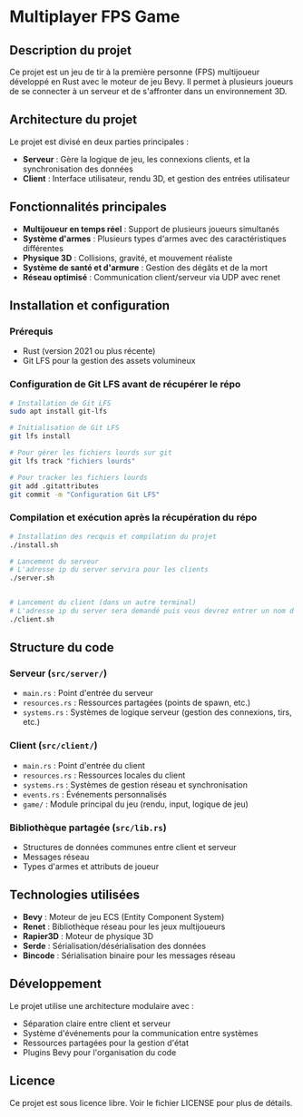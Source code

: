 # Multiplayer FPS Game

## Description du projet

Ce projet est un jeu de tir à la première personne (FPS) multijoueur développé en Rust avec le moteur de jeu Bevy. Il permet à plusieurs joueurs de se connecter à un serveur et de s'affronter dans un environnement 3D.

## Architecture du projet

Le projet est divisé en deux parties principales :
- **Serveur** : Gère la logique de jeu, les connexions clients, et la synchronisation des données
- **Client** : Interface utilisateur, rendu 3D, et gestion des entrées utilisateur

## Fonctionnalités principales

- **Multijoueur en temps réel** : Support de plusieurs joueurs simultanés
- **Système d'armes** : Plusieurs types d'armes avec des caractéristiques différentes
- **Physique 3D** : Collisions, gravité, et mouvement réaliste
- **Système de santé et d'armure** : Gestion des dégâts et de la mort
- **Réseau optimisé** : Communication client/serveur via UDP avec renet

## Installation et configuration

### Prérequis

- Rust (version 2021 ou plus récente)
- Git LFS pour la gestion des assets volumineux

### Configuration de Git LFS avant de récupérer le répo

```bash
# Installation de Git LFS
sudo apt install git-lfs

# Initialisation de Git LFS
git lfs install

# Pour gérer les fichiers lourds sur git
git lfs track "fichiers lourds"

# Pour tracker les fichiers lourds
git add .gitattributes
git commit -m "Configuration Git LFS"
```

### Compilation et exécution après la récupération du répo

```bash
# Installation des recquis et compilation du projet
./install.sh

# Lancement du serveur
# L'adresse ip du server servira pour les clients
./server.sh


# Lancement du client (dans un autre terminal)
# L'adresse ip du server sera demandé puis vous devrez entrer un nom d'utilisateur
./client.sh
```

## Structure du code

### Serveur (`src/server/`)
- `main.rs` : Point d'entrée du serveur
- `resources.rs` : Ressources partagées (points de spawn, etc.)
- `systems.rs` : Systèmes de logique serveur (gestion des connexions, tirs, etc.)

### Client (`src/client/`)
- `main.rs` : Point d'entrée du client
- `resources.rs` : Ressources locales du client
- `systems.rs` : Systèmes de gestion réseau et synchronisation
- `events.rs` : Événements personnalisés
- `game/` : Module principal du jeu (rendu, input, logique de jeu)

### Bibliothèque partagée (`src/lib.rs`)
- Structures de données communes entre client et serveur
- Messages réseau
- Types d'armes et attributs de joueur

## Technologies utilisées

- **Bevy** : Moteur de jeu ECS (Entity Component System)
- **Renet** : Bibliothèque réseau pour les jeux multijoueurs
- **Rapier3D** : Moteur de physique 3D
- **Serde** : Sérialisation/désérialisation des données
- **Bincode** : Sérialisation binaire pour les messages réseau

## Développement

Le projet utilise une architecture modulaire avec :
- Séparation claire entre client et serveur
- Système d'événements pour la communication entre systèmes
- Ressources partagées pour la gestion d'état
- Plugins Bevy pour l'organisation du code


## Licence

Ce projet est sous licence libre. Voir le fichier LICENSE pour plus de détails.